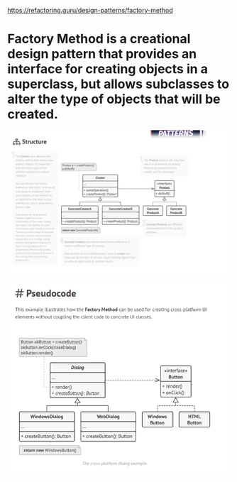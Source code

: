 https://refactoring.guru/design-patterns/factory-method

# Factory Method is a creational design pattern that provides an interface for creating objects in a superclass, but allows subclasses to alter the type of objects that will be created.

![alt text](image.png)





![alt text](image-1.png)